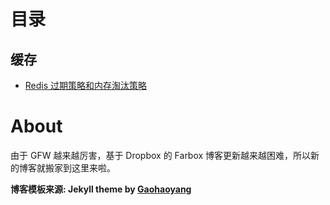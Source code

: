 # 目录

## 缓存

* [Redis 过期策略和内存淘汰策略](http://linyongchao.github.io/2020/04/09/redis-expire/)

# About

由于 GFW 越来越厉害，基于 Dropbox 的 Farbox 博客更新越来越困难，所以新的博客就搬家到这里来啦。

**博客模板来源:  Jekyll theme by [Gaohaoyang](https://github.com/Gaohaoyang/gaohaoyang.github.io)**

